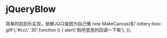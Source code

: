 # jQueryBlow
简单的刮刮乐实现，依赖JQ只是因为自己懒
    new MakeCanvas($('.lottery-box-gift'),'#ccc','30',function () {
        alert('假吧意思的回调一下嘛');
    });
